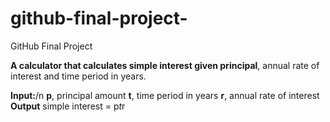 # github-final-project-
GitHub Final Project

**A calculator that calculates simple interest given principal**, annual rate of interest and time period in years.

**Input:**/n
   **p**, principal amount
   **t**, time period in years
   **r**, annual rate of interest
**Output**
   simple interest = p*t*r
